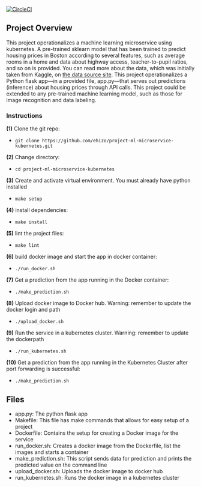 [![CircleCI](https://dl.circleci.com/status-badge/img/gh/ehizo/project-ml-microservice-kubernetes/tree/master.svg?style=svg)](https://dl.circleci.com/status-badge/redirect/gh/ehizo/project-ml-microservice-kubernetes/tree/master)

## Project Overview
This project operationalizes a machine learning microservice using kubernetes. 
A pre-trained sklearn model that has been trained to predict housing prices in Boston according to several features, such as average rooms in a home and data about highway access, teacher-to-pupil ratios, and so on is provided. You can read more about the data, which was initially taken from Kaggle, on [the data source site](https://www.kaggle.com/c/boston-housing). This project operationalizes a Python flask app—in a provided file, app.py—that serves out predictions (inference) about housing prices through API calls. This project could be extended to any pre-trained machine learning model, such as those for image recognition and data labeling.

### Instructions

**(1)** Clone the git repo:

- `git clone https://github.com/ehizo/project-ml-microservice-kubernetes.git`

**(2)** Change directory:

- `cd project-ml-microservice-kubernetes`

**(3)** Create and activate virtual environment. You must already have python installed

- `make setup`

**(4)** install dependencies:

- `make install`

**(5)** lint the project files:

- `make lint`

**(6)** build docker image and start the app in docker container:

- `./run_docker.sh `

**(7)** Get a prediction from the app running in the Docker container:

- `./make_prediction.sh `

**(8)** Upload docker image to Docker hub. Warning: remember to update the docker login and path

- `./upload_docker.sh `

**(9)** Run the service in a kubernetes cluster. Warning: remember to update the dockerpath

- `./run_kubernetes.sh `

**(10)** Get a prediction from the app running in the Kubernetes Cluster after port forwarding is successful:

- `./make_prediction.sh `


## Files

* app.py: The python flask app
* Makefile: This file has make commands that allows for easy setup of a project
* Dockerfile: Contains the setup for creating a Docker image for the service
* run_docker.sh: Creates a docker image from the Dockerfile, list the images and starts a container
* make_prediction.sh: This script sends data for prediction and prints the predicted value on the command line
* upload_docker.sh: Uploads the docker image to docker hub
* run_kubernetes.sh: Runs the docker image in a kubernetes cluster
